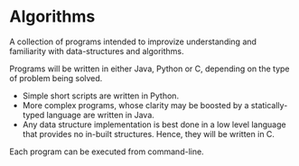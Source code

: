 # Algorithms

A collection of programs intended to improvize understanding and familiarity with data-structures and algorithms.

Programs will be written in either Java, Python or C, depending on the
type of problem being solved.

* Simple short scripts are written in Python.
* More complex programs, whose clarity may be boosted by a
statically-typed language are written in Java.
* Any data structure implementation is best done in a low level
language that provides no in-built structures. Hence, they will
be written in C.
  
Each program can be executed from command-line.
